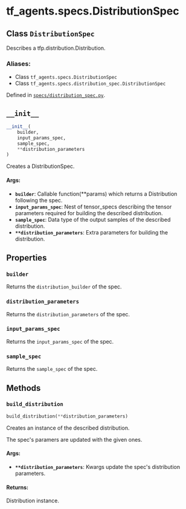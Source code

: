<div itemscope itemtype="http://developers.google.com/ReferenceObject">
<meta itemprop="name" content="tf_agents.specs.DistributionSpec" />
<meta itemprop="path" content="Stable" />
<meta itemprop="property" content="builder"/>
<meta itemprop="property" content="distribution_parameters"/>
<meta itemprop="property" content="input_params_spec"/>
<meta itemprop="property" content="sample_spec"/>
<meta itemprop="property" content="__init__"/>
<meta itemprop="property" content="build_distribution"/>
</div>

# tf_agents.specs.DistributionSpec

## Class `DistributionSpec`

Describes a tfp.distribution.Distribution.



### Aliases:

* Class `tf_agents.specs.DistributionSpec`
* Class `tf_agents.specs.distribution_spec.DistributionSpec`



Defined in [`specs/distribution_spec.py`](https://github.com/tensorflow/agents/tree/master/tf_agents/specs/distribution_spec.py).

<!-- Placeholder for "Used in" -->


<h2 id="__init__"><code>__init__</code></h2>

``` python
__init__(
    builder,
    input_params_spec,
    sample_spec,
    **distribution_parameters
)
```

Creates a DistributionSpec.

#### Args:

* <b>`builder`</b>: Callable function(**params) which returns a Distribution
    following the spec.
* <b>`input_params_spec`</b>: Nest of tensor_specs describing the tensor parameters
    required for building the described distribution.
* <b>`sample_spec`</b>: Data type of the output samples of the described
    distribution.
* <b>`**distribution_parameters`</b>: Extra parameters for building the distribution.



## Properties

<h3 id="builder"><code>builder</code></h3>

Returns the `distribution_builder` of the spec.

<h3 id="distribution_parameters"><code>distribution_parameters</code></h3>

Returns the `distribution_parameters` of the spec.

<h3 id="input_params_spec"><code>input_params_spec</code></h3>

Returns the `input_params_spec` of the spec.

<h3 id="sample_spec"><code>sample_spec</code></h3>

Returns the `sample_spec` of the spec.



## Methods

<h3 id="build_distribution"><code>build_distribution</code></h3>

``` python
build_distribution(**distribution_parameters)
```

Creates an instance of the described distribution.

The spec's paramers are updated with the given ones.
#### Args:

* <b>`**distribution_parameters`</b>: Kwargs update the spec's distribution
    parameters.


#### Returns:

Distribution instance.



